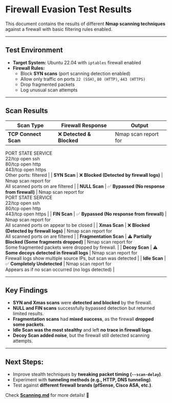 # Firewall Evasion Test Results  

This document contains the results of different **Nmap scanning techniques** against a firewall with basic filtering rules enabled.

---

## **Test Environment**
- **Target System:** Ubuntu 22.04 with `iptables` firewall enabled
- **Firewall Rules:**
  - Block **SYN scans** (port scanning detection enabled)
  - Allow only traffic on ports `22 (SSH)`, `80 (HTTP)`, `443 (HTTPS)`
  - Drop fragmented packets
  - Log unusual scan attempts

---

## **Scan Results**

| **Scan Type**           | **Firewall Response**                          | **Output** |
|-------------------------|-----------------------------------------------|------------|
| **TCP Connect Scan**    | ❌ **Detected & Blocked**                     | Nmap scan report for <target-ip>  
PORT   STATE    SERVICE  
22/tcp open     ssh  
80/tcp open     http  
443/tcp open    https  
Other ports: filtered |
| **SYN Scan**           | ❌ **Blocked (Detected by firewall logs)**    | Nmap scan report for <target-ip>  
All scanned ports on <target-ip> are filtered |
| **NULL Scan**          | ✅ **Bypassed (No response from firewall)**   | Nmap scan report for <target-ip>  
PORT   STATE    SERVICE  
22/tcp open     ssh  
80/tcp open     http  
443/tcp open    https |
| **FIN Scan**           | ✅ **Bypassed (No response from firewall)**   | Nmap scan report for <target-ip>  
All scanned ports on <target-ip> appear to be closed |
| **Xmas Scan**          | ❌ **Blocked (Detected by firewall logs)**    | Nmap scan report for <target-ip>  
All scanned ports on <target-ip> are filtered |
| **Fragmentation Scan** | ⚠️ **Partially Blocked (Some fragments dropped)** | Nmap scan report for <target-ip>  
Some fragmented packets were dropped by firewall. |
| **Decoy Scan**         | ⚠️ **Some decoys detected in firewall logs**  | Nmap scan report for <target-ip>  
Firewall logs show multiple source IPs, but scan was detected |
| **Idle Scan**          | ✅ **Completely Undetected**                  | Nmap scan report for <target-ip>  
Appears as if no scan occurred (no logs detected) |

---

## **Key Findings**
- **SYN and Xmas scans** were **detected and blocked** by the firewall.
- **NULL and FIN scans** successfully bypassed detection but returned limited results.
- **Fragmentation scans** had **mixed success**, as the firewall **dropped some packets**.
- **Idle Scan was the most stealthy** and left **no trace in firewall logs**.
- **Decoy Scan added noise**, but the firewall still detected scanning attempts.

---

## **Next Steps:**
- Improve stealth techniques by **tweaking packet timing (`--scan-delay`)**.
- Experiment with **tunneling methods (e.g., HTTP, DNS tunneling)**.
- Test against **different firewall brands (pfSense, Cisco ASA, etc.)**.

Check **[Scanning.md](SCANS.md)** for more details! 🚀
